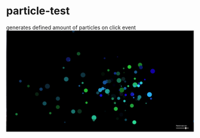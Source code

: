 # particle-test
generates defined amount of particles on click event
![alt text](https://raw.githubusercontent.com/LukSkywookie/particle/master/src/assets/img/particle.jpg)
